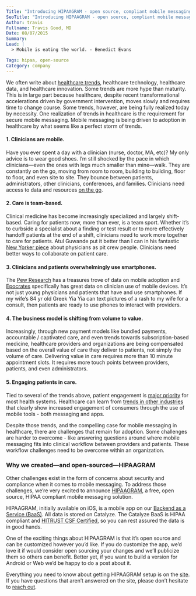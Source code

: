 ```yaml
---
Title: "Introducing HIPAAGRAM - open source, compliant mobile messaging"
SeoTitle: "Introducing HIPAAGRAM - open source, compliant mobile messaging"
Author: travis
Fullname: Travis Good, MD
Date: 08/07/2015
Summary: 
Lead: |
  > Mobile is eating the world. - Benedict Evans

Tags: hipaa, open-source
Category: company
---
```

We often write about [healthcare trends][1], healthcare technology, healthcare data, and healthcare innovation. Some trends are more hype than maturity. This is in large part because healthcare, despite recent transformational accelerations driven by government intervention, moves slowly and requires time to change course. Some trends, however, are being fully realized today by necessity. One realization of trends in healthcare is the requirement for secure mobile messaging. Mobile messaging is being driven to adoption in healthcare by what seems like a perfect storm of trends.

#### 1. Clinicians are mobile.

Have you ever spent a day with a clinician (nurse, doctor, MA, etc)? My only advice is to wear good shoes. I’m still shocked by the pace in which clinicians—even the ones with legs much smaller than mine—walk. They are constantly on the go, moving from room to room, building to building, floor to floor, and even site to site. They bounce between patients, administrators, other clinicians, conferences, and families. Clinicians need access to data and resources [on the go][2].

#### 2. Care is team-based.

Clinical medicine has become increasingly specialized and  largely shift-based. Caring for patients now, more than ever, is a team sport.  Whether it’s to curbside a specialist about a finding or test result or to more effectively handoff patients at the end of a shift, clinicians need to work more together to care for patients. Atul Guwande put it better than I can in his fantastic [New Yorker piece][3] about physicians as pit crew people. Clinicians need better ways to collaborate on patient care.

#### 3. Clinicians and patients overwhelmingly use smartphones.

The [Pew Research][4] has a treasures trove of data on mobile adoption and [Epocrates][5] specifically has great data on clinician use of mobile devices. It’s not just young physicians and patients that have and use smartphones. If my wife’s 84 yr old Greek Yia Yia can text pictures of a rash to my wife for a consult, then patients are ready to use phones to interact with providers.

#### 4. The business model is shifting from volume to value.

Increasingly, through new payment models like bundled payments, accountable / captivated care, and even trends towards subscription-based medicine, healthcare providers and organizations are being compensated based on the overall value of care they deliver to patients, not simply the volume of care. Delivering value in care requires more than 10 minute appointment slots. It requires more touch points between providers, patients, and even administrators.

#### 5. Engaging patients in care.

Tied to several of the trends above, patient engagement is [major priority][6] for most health systems. Healthcare can learn from [trends in other industries][7] that clearly show increased engagement of consumers through the use of mobile tools - both messaging and apps.

Despite those trends, and the compelling case for mobile messaging in healthcare, there are challenges that remain for adoption. Some challenges are harder to overcome - like answering questions around where mobile messaging fits into clinical workflow between providers and patients. These workflow challenges need to be overcome within an organization.

### Why we created—and open-sourced—HIPAAGRAM

Other challenges exist in the form of concerns about security and compliance when it comes to mobile messaging. To address those challenges, we’re very excited to announce [HIPAAGRAM][8], a free, open source, HIPAA compliant mobile messaging solution.

HIPAAGRAM, initially available on iOS, is a mobile app on our [Backend as a Service (BaaS)][9]. All data is stored on Catalyze. The Catalyze BaaS is HIPAA compliant and [HITRUST CSF Certified][10], so you can rest assured the data is in good hands.

One of the exciting things about HIPAAGRAM is that it’s open source and can be customized however you’d like. If you do customize the app, we’d love it if would consider open sourcing your changes and we’ll publicize them so others can benefit. Better yet, if you want to build a version for Android or Web we’d be happy to do a post about it.

Everything you need to know about getting HIPAAGRAM setup is on the [site][11]. If you have questions that aren’t answered on the site, please don’t hesitate to [reach out][12].

[1]:	https://catalyze.io/whitepapers/technology-driven-trends-in-health
[2]:	https://catalyze.io/solutions/mhealth
[3]:	http://www.newyorker.com/news/news-desk/cowboys-and-pit-crews
[4]:	http://www.pewinternet.org/fact-sheets/mobile-technology-fact-sheet/
[5]:	http://www.epocrates.com/oldsite/2014MobileTrendsReport/MT14_WP_03.pdf
[6]:	http://files.himss.org/FileDownloads/Final%2026th%20Annual%20HIMSS%20Leadership%20Survey%20Executive%20Summary%20Web%20Site.pdf
[7]:	http://info.localytics.com/blog/23-fresh-stats-and-charts-to-convince-your-boss-to-invest-more-in-mobile-in-2015
[8]:	https://hipaagr.am
[9]:	https://catalyze.io/baas
[10]:	https://catalyze.io/compliance/hitrust
[11]:	https://hipaagr.am
[12]:	mailto:hipaagram@catalyze.io
